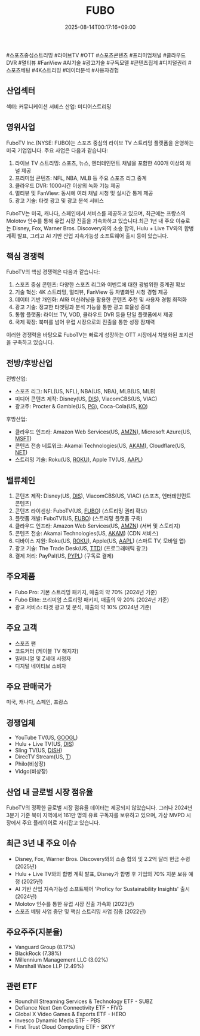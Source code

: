 ﻿---
title: "FUBO"
date: 2025-08-14T00:17:16+09:00
lastmod: 2025-08-14T00:17:16+09:00
type: docs
sidebar:
  open: true
weight: 357
---
<div style="display:none">
  <meta property="article:published_time" content="2025-08-13T15:17:16Z" />
  <meta property="article:modified_time" content="2025-08-13T15:17:16Z" />
</div>
#스포츠중심스트리밍 #라이브TV #OTT #스포츠콘텐츠 #프리미엄채널 #클라우드DVR #멀티뷰 #FanView #AI기술 #광고기술 #구독모델 #콘텐츠집계 #디지털권리 #스포츠베팅 #4K스트리밍  #데이터분석 #사용자경험

## 산업섹터

섹터: 커뮤니케이션 서비스
산업: 미디어스트리밍

## 영위사업

FuboTV Inc.(NYSE: FUBO)는 스포츠 중심의 라이브 TV 스트리밍 플랫폼을 운영하는 미국 기업입니다. 주요 사업은 다음과 같습니다:

1. 라이브 TV 스트리밍: 스포츠, 뉴스, 엔터테인먼트 채널을 포함한 400개 이상의 채널 제공
2. 프리미엄 콘텐츠: NFL, NBA, MLB 등 주요 스포츠 리그 중계
3. 클라우드 DVR: 1000시간 이상의 녹화 기능 제공
4. 멀티뷰 및 FanView: 동시에 여러 채널 시청 및 실시간 통계 제공
5. 광고 기술: 타겟 광고 및 광고 분석 서비스

FuboTV는 미국, 캐나다, 스페인에서 서비스를 제공하고 있으며, 최근에는 프랑스의 Molotov 인수를 통해 유럽 시장 진출을 가속화하고 있습니다.최근 1년 내 주요 이슈로는 Disney, Fox, Warner Bros. Discovery와의 소송 합의, Hulu + Live TV와의 합병 계획 발표, 그리고 AI 기반 산업 지속가능성 소프트웨어 출시 등이 있습니다.

## 핵심 경쟁력

FuboTV의 핵심 경쟁력은 다음과 같습니다:

1. 스포츠 중심 콘텐츠: 다양한 스포츠 리그와 이벤트에 대한 광범위한 중계권 확보
2. 기술 혁신: 4K 스트리밍, 멀티뷰, FanView 등 차별화된 시청 경험 제공
3. 데이터 기반 개인화: AI와 머신러닝을 활용한 콘텐츠 추천 및 사용자 경험 최적화
4. 광고 기술: 정교한 타겟팅과 분석 기능을 통한 광고 효율성 증대
5. 통합 플랫폼: 라이브 TV, VOD, 클라우드 DVR 등을 단일 플랫폼에서 제공
6. 국제 확장: 북미를 넘어 유럽 시장으로의 진출을 통한 성장 잠재력

이러한 경쟁력을 바탕으로 FuboTV는 빠르게 성장하는 OTT 시장에서 차별화된 포지션을 구축하고 있습니다.

## 전방/후방산업

전방산업:

- 스포츠 리그: NFL(US, NFL), NBA(US, NBA), MLB(US, MLB)
- 미디어 콘텐츠 제작: Disney(US, [DIS](/company-analysis/dis/)), ViacomCBS(US, VIAC)
- 광고주: Procter & Gamble(US, [PG](/company-analysis/pg/)), Coca-Cola(US, [KO](/company-analysis/ko/))

후방산업:

- 클라우드 인프라: Amazon Web Services(US, [AMZN](/company-analysis/amzn/)), Microsoft Azure(US, [MSFT](/company-analysis/msft/))
- 콘텐츠 전송 네트워크: Akamai Technologies(US, [AKAM](/company-analysis/akam/)), Cloudflare(US, [NET](/company-analysis/net/))
- 스트리밍 기술: Roku(US, [ROKU](/company-analysis/roku/)), Apple TV(US, [AAPL](/company-analysis/aapl/))

## 밸류체인

1. 콘텐츠 제작: Disney(US, [DIS](/company-analysis/dis/)), ViacomCBS(US, VIAC) (스포츠, 엔터테인먼트 콘텐츠)
2. 콘텐츠 라이센싱: FuboTV(US, [FUBO](/company-analysis/fubo/)) (스트리밍 권리 확보)
3. 플랫폼 개발: FuboTV(US, [FUBO](/company-analysis/fubo/)) (스트리밍 플랫폼 구축)
4. 클라우드 인프라: Amazon Web Services(US, [AMZN](/company-analysis/amzn/)) (서버 및 스토리지)
5. 콘텐츠 전송: Akamai Technologies(US, [AKAM](/company-analysis/akam/)) (CDN 서비스)
6. 디바이스 지원: Roku(US, [ROKU](/company-analysis/roku/)), Apple(US, [AAPL](/company-analysis/aapl/)) (스마트 TV, 모바일 앱)
7. 광고 기술: The Trade Desk(US, [TTD](/company-analysis/ttd/)) (프로그래매틱 광고)
8. 결제 처리: PayPal(US, [PYPL](/company-analysis/pypl/)) (구독료 결제)

## 주요제품

- Fubo Pro: 기본 스트리밍 패키지, 매출의 약 70% (2024년 기준)
- Fubo Elite: 프리미엄 스트리밍 패키지, 매출의 약 20% (2024년 기준)
- 광고 서비스: 타겟 광고 및 분석, 매출의 약 10% (2024년 기준)

## 주요 고객

- 스포츠 팬
- 코드커터 (케이블 TV 해지자)
- 밀레니얼 및 Z세대 시청자
- 디지털 네이티브 소비자

## 주요 판매국가

미국, 캐나다, 스페인, 프랑스

## 경쟁업체

- YouTube TV(US, [GOOGL](/company-analysis/googl/))
- Hulu + Live TV(US, [DIS](/company-analysis/dis/))
- Sling TV(US, [DISH](/company-analysis/dish/))
- DirecTV Stream(US, [T](/company-analysis/t/))
- Philo(비상장)
- Vidgo(비상장)

## 산업 내 글로벌 시장 점유율

FuboTV의 정확한 글로벌 시장 점유율 데이터는 제공되지 않았습니다. 그러나 2024년 3분기 기준 북미 지역에서 161만 명의 유료 구독자를 보유하고 있으며, 가상 MVPD 시장에서 주요 플레이어로 자리잡고 있습니다.

## 최근 3년 내 주요 이슈

- Disney, Fox, Warner Bros. Discovery와의 소송 합의 및 2.2억 달러 현금 수령 (2025년)
- Hulu + Live TV와의 합병 계획 발표, Disney가 합병 후 기업의 70% 지분 보유 예정 (2025년)
- AI 기반 산업 지속가능성 소프트웨어 'Proficy for Sustainability Insights' 출시 (2024년)
- Molotov 인수를 통한 유럽 시장 진출 가속화 (2023년)
- 스포츠 베팅 사업 중단 및 핵심 스트리밍 사업 집중 (2022년)

## 주요주주(지분율)

- Vanguard Group (8.17%)
- BlackRock (7.38%)
- Millennium Management LLC (3.02%)
- Marshall Wace LLP (2.49%)

## 관련 ETF

- Roundhill Streaming Services & Technology ETF - SUBZ
- Defiance Next Gen Connectivity ETF - FIVG
- Global X Video Games & Esports ETF - HERO
- Invesco Dynamic Media ETF - PBS
- First Trust Cloud Computing ETF - SKYY

